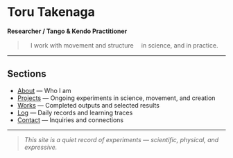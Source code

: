 # Toru Takenaga

**Researcher / Tango & Kendo Practitioner**
>　I work with movement and structure 
>　in science, and in practice.

---

## Sections

* [About](/about) — Who I am  
* [Projects](/projects) — Ongoing experiments in science, movement, and creation  
* [Works](/works) — Completed outputs and selected results  
* [Log](/log) — Daily records and learning traces  
* [Contact](/contact) — Inquiries and connections

---

> *This site is a quiet record of experiments — scientific, physical, and expressive.*
